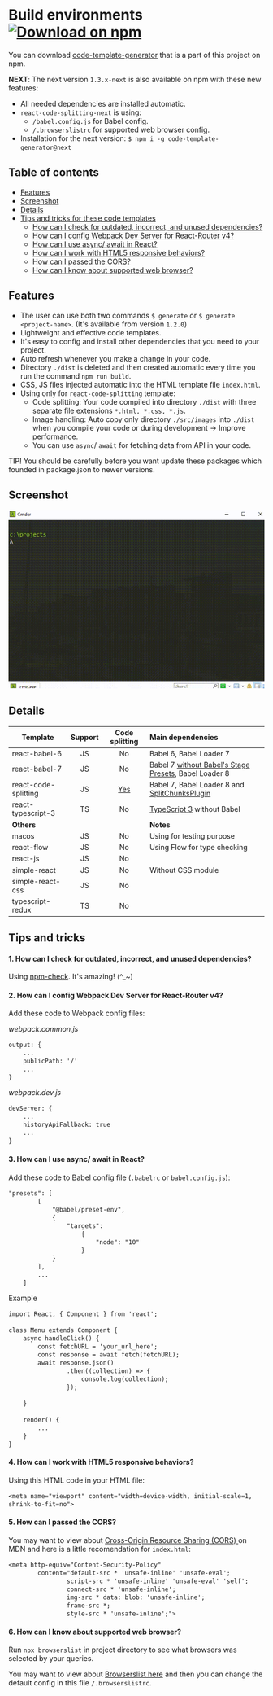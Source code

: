 # Build environments [![Download on npm](https://img.shields.io/badge/npm-v1.2.1-blue.svg)](https://www.npmjs.com/package/code-template-generator)
You can download [code-template-generator](https://www.npmjs.com/package/code-template-generator) that is a part of this project on npm.

**NEXT**: The next version `1.3.x-next` is also available on npm with these new features:
* All needed dependencies are installed automatic.
* `react-code-splitting-next` is using:
    * `/babel.config.js` for Babel config.
    * `/.browserslistrc` for supported web browser config.
* Installation for the next version: `$ npm i -g code-template-generator@next`

## Table of contents
* [Features](#features)
* [Screenshot](#screenshot)
* [Details](#details)
* [Tips and tricks for these code templates](#tips-and-tricks)
    * [How can I check for outdated, incorrect, and unused dependencies?](#1-how-can-i-check-for-outdated-incorrect-and-unused-dependencies)
    * [How can I config Webpack Dev Server for React-Router v4?](#2-how-can-i-config-webpack-dev-server-for-react-router-v4)
    * [How can I use async/ await in React?](#3-how-can-i-use-async-await-in-react)
    * [How can I work with HTML5 responsive behaviors?](#4-how-can-i-work-with-html5-responsive-behaviors)
    * [How can I passed the CORS?](#5-how-can-i-passed-the-cors)
    * [How can I know about supported web browser?](#6-how-can-i-know-about-supported-web-browser)

## Features
* The user can use both two commands `$ generate` or `$ generate <project-name>`. (It's available from version `1.2.0`)
* Lightweight and effective code templates.
* It's easy to config and install other dependencies that you need to your project.
* Auto refresh whenever you make a change in your code.
* Directory `./dist` is deleted and then created automatic every time you run the command `npm run build`.
* CSS, JS files injected automatic into the HTML template file `index.html`.
* Using only for `react-code-splitting` template:
    * Code splitting: Your code compiled into directory `./dist` with three separate file extensions `*.html, *.css, *.js`.
    * Image handling: Auto copy only directory `./src/images` into `./dist` when you compile your code or during development -> Improve performance.
    * You can use `async`/ `await` for fetching data from API in your code.

TIP! You should be carefully before you want update these packages which founded in package.json to newer versions.

## Screenshot
![How to use](./assets/code-template-generator.gif)

## Details

|Template|Support|Code splitting|Main dependencies|
|---|:---:|:---:|:---|
|react-babel-6|JS|No|Babel 6, Babel Loader 7|
|react-babel-7|JS|No|Babel 7 [without Babel's Stage Presets](https://babeljs.io/blog/2018/07/27/removing-babels-stage-presets), Babel Loader 8|
|react-code-splitting|JS|[Yes](https://webpack.js.org/guides/code-splitting/)|Babel 7, Babel Loader 8 and [SplitChunksPlugin](https://webpack.js.org/plugins/split-chunks-plugin/)|
|react-typescript-3|TS|No|[TypeScript 3](https://www.typescriptlang.org/docs/handbook/react-&-webpack.html) without Babel|
|**Others**|||**Notes**|
|macos|JS|No|Using for testing purpose|
|react-flow|JS|No|Using Flow for type checking|
|react-js|JS|No||
|simple-react|JS|No|Without CSS module|
|simple-react-css|JS|No||
|typescript-redux|TS|No||

## Tips and tricks
#### 1. How can I check for outdated, incorrect, and unused dependencies?

Using [npm-check](https://www.npmjs.com/package/npm-check). It's amazing! (^_~)

#### 2. How can I config Webpack Dev Server for React-Router v4?

Add these code to Webpack config files:

_webpack.common.js_
````
output: {
    ...
    publicPath: '/'
    ...
}
````

_webpack.dev.js_
````
devServer: {
    ...
    historyApiFallback: true
    ...
}
````

#### 3. How can I use async/ await in React?

Add these code to Babel config file (`.babelrc` or `babel.config.js`):
````
"presets": [
        [
            "@babel/preset-env", 
            {
                "targets": 
                    {
                        "node": "10"
                    }
            }
        ],
        ...
    ]
````

Example

````
import React, { Component } from 'react';

class Menu extends Component {
    async handleClick() {
        const fetchURL = 'your_url_here';
        const response = await fetch(fetchURL);
        await response.json()
                .then((collection) => {
                    console.log(collection);
                });
        
    }

    render() {
        ...
    }
}
````

#### 4. How can I work with HTML5 responsive behaviors?
Using this HTML code in your HTML file:
````
<meta name="viewport" content="width=device-width, initial-scale=1, shrink-to-fit=no">
````

#### 5. How can I passed the CORS?
You may want to view about [Cross-Origin Resource Sharing (CORS)
](https://developer.mozilla.org/en-US/docs/Web/HTTP/CORS) on MDN and here is a little recomendation for `index.html`:
````
<meta http-equiv="Content-Security-Policy"
        content="default-src * 'unsafe-inline' 'unsafe-eval'; 
                script-src * 'unsafe-inline' 'unsafe-eval' 'self'; 
                connect-src * 'unsafe-inline'; 
                img-src * data: blob: 'unsafe-inline'; 
                frame-src *; 
                style-src * 'unsafe-inline';">
````

#### 6. How can I know about supported web browser?

Run `npx browserslist` in project directory to see what browsers was selected by your queries.

You may want to view about [Browserslist here](https://github.com/browserslist/browserslist) and then you can change the default config in this file `/.browserslistrc`.